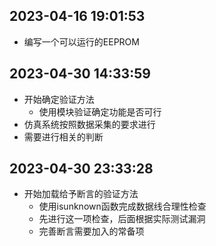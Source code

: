 ## 2023-04-16 19:01:53
* 编写一个可以运行的EEPROM

## 2023-04-30 14:33:59
* 开始确定验证方法
    * 使用模块验证确定功能是否可行
* 仿真系统按照数据采集的要求进行
* 需要进行相关的判断

## 2023-04-30 23:33:28
* 开始加载给予断言的验证方法
    * 使用isunknown函数完成数据线合理性检查
    * 先进行这一项检查，后面根据实际测试漏洞
    * 完善断言需要加入的常备项